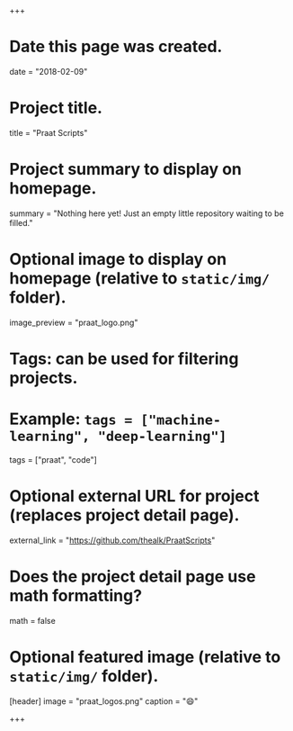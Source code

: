 +++
# Date this page was created.
date = "2018-02-09"

# Project title.
title = "Praat Scripts"

# Project summary to display on homepage.
summary = "Nothing here yet! Just an empty little repository waiting to be filled."

# Optional image to display on homepage (relative to `static/img/` folder).
image_preview = "praat_logo.png"

# Tags: can be used for filtering projects.
# Example: `tags = ["machine-learning", "deep-learning"]`
tags = ["praat", "code"]

# Optional external URL for project (replaces project detail page).
external_link = "https://github.com/thealk/PraatScripts"

# Does the project detail page use math formatting?
math = false

# Optional featured image (relative to `static/img/` folder).
[header]
image = "praat_logos.png"
caption = ":smile:"

+++
